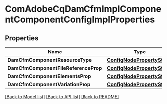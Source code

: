 # ComAdobeCqDamCfmImplComponentComponentConfigImplProperties

## Properties
Name | Type | Description | Notes
------------ | ------------- | ------------- | -------------
**DamCfmComponentResourceType** | [**ConfigNodePropertyString**](configNodePropertyString.md) |  | [optional] 
**DamCfmComponentFileReferenceProp** | [**ConfigNodePropertyString**](configNodePropertyString.md) |  | [optional] 
**DamCfmComponentElementsProp** | [**ConfigNodePropertyString**](configNodePropertyString.md) |  | [optional] 
**DamCfmComponentVariationProp** | [**ConfigNodePropertyString**](configNodePropertyString.md) |  | [optional] 

[[Back to Model list]](../README.md#documentation-for-models) [[Back to API list]](../README.md#documentation-for-api-endpoints) [[Back to README]](../README.md)


